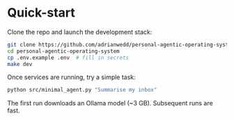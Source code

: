 # Quick-start

Clone the repo and launch the development stack:

```bash
git clone https://github.com/adrianwedd/personal-agentic-operating-system.git
cd personal-agentic-operating-system
cp .env.example .env  # fill in secrets
make dev
```

Once services are running, try a simple task:

```bash
python src/minimal_agent.py "Summarise my inbox"
```

The first run downloads an Ollama model (~3 GB). Subsequent runs are fast.
